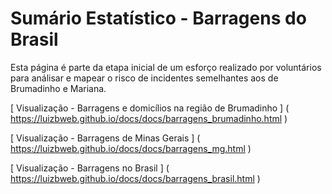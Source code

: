 # Sumário Estatístico  - Barragens do Brasil #

Esta página é parte da etapa inicial de um esforço realizado por voluntários para análisar e mapear o risco de incidentes semelhantes aos de Brumadinho e Mariana.

[ Visualização - Barragens e domicílios na região de Brumadinho ] ( https://luizbweb.github.io/docs/docs/barragens_brumadinho.html )

[ Visualização - Barragens de Minas Gerais ] ( https://luizbweb.github.io/docs/docs/barragens_mg.html )

[ Visualização - Barragens no Brasil ] ( https://luizbweb.github.io/docs/docs/barragens_brasil.html )

